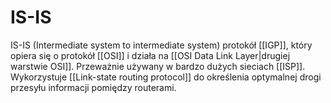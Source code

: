 # IS-IS
IS-IS (Intermediate system to intermediate system) protokół [[IGP]], który opiera się o protokół [[OSI]] i działa na [[OSI Data Link Layer|drugiej warstwie OSI]]. Przeważnie używany w bardzo dużych sieciach [[ISP]]. Wykorzystuje [[Link-state routing protocol]] do określenia optymalnej drogi przesyłu informacji pomiędzy routerami.
